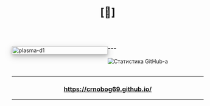 # <p align="center">[🔻]</p>

<br>

<div style="display: flex; align-items: center;">
  <div style="flex: 1;">
    <img src="https://github.com/user-attachments/assets/fc155b50-bbc8-4504-90e6-b095ea909338" width="100%" alt="plasma-d1" style="box-shadow: 0 4px 8px 0 rgba(0, 0, 0, 0.2), 0 6px 20px 0 rgba(0, 0, 0, 0.19);">
  </div>
  <div style="flex: 1;">
    <h3>---</h3>
    <img src="https://github-readme-stats.vercel.app/api?username=crnobog69&show_icons=true&theme=radical" alt="Статистика GitHub-а">
  </div>
</div>
<br>

---

### <p align="center"><a href="https://crnobog69.github.io/">https://crnobog69.github.io/</a></p>

---
